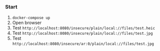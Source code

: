 ### Start

1. `docker-compose up`
2. Open browser
3. Test `http://localhost:8080/insecure/plain/local://files/test.heic`
4. Test `http://localhost:8080/insecure/plain/local://files/test.jpg`
5. Test `http://localhost:8080/insecure/ar:0/plain/local://files/test.jpg`